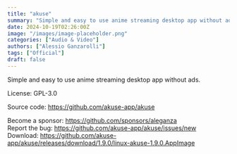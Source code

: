 ```yaml
---
title: "akuse"
summary: "Simple and easy to use anime streaming desktop app without ads."
date: 2024-10-19T02:26:00Z
image: "/images/image-placeholder.png"
categories: ["Audio & Video"]
authors: ["Alessio Ganzarolli"]
tags: ["Official"]
draft: false
---
```


Simple and easy to use anime streaming desktop app without ads.

License: GPL-3.0

Source code: <https://github.com/akuse-app/akuse>

Become a sponsor: <https://github.com/sponsors/aleganza>  
Report the bug: <https://github.com/akuse-app/akuse/issues/new>  
Download: <https://github.com/akuse-app/akuse/releases/download/1.9.0/linux-akuse-1.9.0.AppImage>

